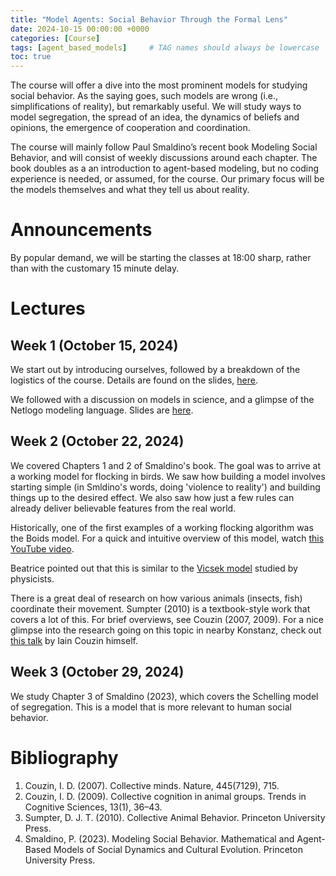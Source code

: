 ```yaml
---
title: "Model Agents: Social Behavior Through the Formal Lens"
date: 2024-10-15 00:00:00 +0000
categories: [Course]
tags: [agent_based_models]     # TAG names should always be lowercase
toc: true
---
```


The course will offer a dive into the most prominent models for studying social behavior. 
As the saying goes, such models are wrong (i.e., simplifications of reality), but remarkably useful. 
We will study ways to model segregation, the spread of an idea, the dynamics of beliefs and opinions, 
the emergence of cooperation and coordination.

The course will mainly follow Paul Smaldino’s recent book Modeling Social Behavior, 
and will consist of weekly discussions around each chapter. 
The book doubles as a an introduction to agent-based modeling, 
but no coding experience is needed, or assumed, for the course. 
Our primary focus will be the models themselves and what they tell us about reality.

# Announcements
By popular demand, we will be starting the classes at 18:00 sharp, 
rather than with the customary 15 minute delay. 

# Lectures

## Week 1 (October 15, 2024)
We start out by introducing ourselves, followed by a breakdown of the logistics of the course.
Details are found on the slides, [here](/content/teaching/2024-2025-model-agents/00-logistics.pdf).

We followed with a discussion on models in science, and a glimpse of the Netlogo modeling language.
Slides are [here](/content/teaching/2024-2025-model-agents/01-why-model.pdf).

## Week 2 (October 22, 2024)
We covered Chapters 1 and 2 of Smaldino's book. 
The goal was to arrive at a working model for flocking in birds.
We saw how building a model involves starting simple (in Smldino's words, doing 'violence to reality') 
and building things up to the desired effect. 
We also saw how just a few rules can already deliver believable features from the real world.

Historically, one of the first examples of a working flocking algorithm was the Boids model.
For a quick and intuitive overview of this model, watch 
[this YouTube video](https://www.youtube.com/watch?v=4LWmRuB-uNU).

Beatrice pointed out that this is similar to the [Vicsek model](https://en.wikipedia.org/wiki/Vicsek_model) studied by physicists.

There is a great deal of research on how various animals (insects, fish) coordinate their movement.
Sumpter (2010) is a textbook-style work that covers a lot of this.
For brief overviews, see Couzin (2007, 2009).
For a nice glimpse into the research going on this topic in nearby Konstanz, 
check out [this talk](https://www.youtube.com/watch?v=LTVx93IV8Hs) by Iain Couzin himself.

## Week 3 (October 29, 2024)
We study Chapter 3 of Smaldino (2023), which covers the Schelling model of segregation.
This is a model that is more relevant to human social behavior.


# Bibliography
1. Couzin, I. D. (2007). Collective minds. Nature, 445(7129), 715.
2. Couzin, I. D. (2009). Collective cognition in animal groups. Trends in Cognitive Sciences, 13(1), 36–43.
3. Sumpter, D. J. T. (2010). Collective Animal Behavior. Princeton University Press.
4. Smaldino, P. (2023). Modeling Social Behavior. Mathematical and Agent-Based Models of Social Dynamics and Cultural Evolution. Princeton University Press.
